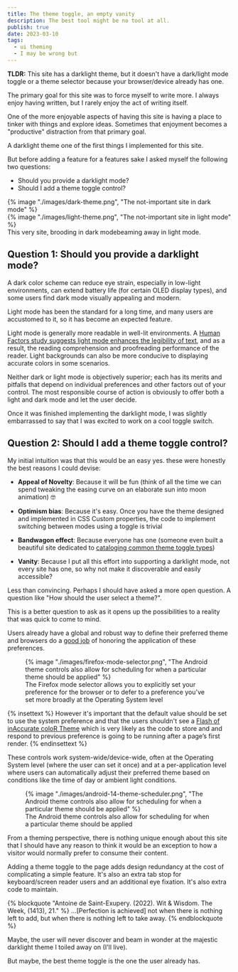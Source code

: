 ```yaml
---
title: The theme toggle, an empty vanity
description: The best tool might be no tool at all.
publish: true
date: 2023-03-10
tags:
  - ui theming
  - I may be wrong but
---
```


**<abbr>TLDR</abbr>:** This site has a <span class="u-display:none-when-color-scheme:dark">dark</span><span class="u-display:none-when-color-scheme:light">light</span> theme, but it doesn't have a dark/light mode toggle or a theme selector because your browser/device already has one.

The primary goal for this site was to force myself to write more. I always enjoy having written, but I rarely enjoy the act of writing itself.

One of the more enjoyable aspects of having this site is having a place to tinker with things and explore ideas. Sometimes that enjoyment becomes a "productive" distraction from that primary goal.

A <span class="u-display:none-when-color-scheme:dark">dark</span><span class="u-display:none-when-color-scheme:light">light</span> theme one of the first things I implemented for this site.

But before adding a feature for a features sake I asked myself the following two questions:

- Should you provide a <span class="u-display:none-when-color-scheme:dark">dark</span><span class="u-display:none-when-color-scheme:light">light</span> mode?
- Should I add a theme toggle control?

<div class="u-bleed-container:x-small u-mv:16">

<div class="u-border:device">

<div class="u-display:none-when-color-scheme:dark">
{% image "./images/dark-theme.png", "The not-important site in dark mode" %}
</div>

<div class="u-display:none-when-color-scheme:light">
{% image "./images/light-theme.png", "The not-important site in light mode" %}
</div>

</div>

<figcaption>
This very site, <span class="u-display:none-when-color-scheme:dark">brooding in dark mode</span><span class="u-display:none-when-color-scheme:light">beaming away in light mode</span>.
</figcaption>

</div>

## Question 1: Should you provide a <span class="u-display:none-when-color-scheme:dark">dark</span><span class="u-display:none-when-color-scheme:light">light</span> mode?

<div class="u-display:none-when-color-scheme:dark">

A dark color scheme can reduce eye strain, especially in low-light environments, can extend battery life (for certain OLED display types), and some users find dark mode visually appealing and modern.

</div>

<div class="u-display:none-when-color-scheme:light u-bleed-container:default">

Light mode has been the standard for a long time, and many users are accustomed to it, so it has become an expected feature.

Light mode is generally more readable in well-lit environments. A [Human Factors study suggests light mode enhances the legibility of text](https://journals.sagepub.com/doi/abs/10.1177/0018720813515509), and as a result, the reading comprehension and proofreading performance of the reader. Light backgrounds can also be more conducive to displaying accurate colors in some scenarios.

</div>

Neither dark or light mode is objectively superior; each has its merits and pitfalls that depend on individual preferences and other factors out of your control. The most responsible course of action is obviously to offer both a light and dark mode and let the user decide.

Once it was finished implementing the <span class="u-display:none-when-color-scheme:dark">dark</span><span class="u-display:none-when-color-scheme:light">light</span> mode, I was slightly embarrassed to say that I was excited to work on a cool toggle switch.

## Question 2: Should I add a theme toggle control?

My initial intuition was that this would be an easy yes. these were honestly the best reasons I could devise:

- **Appeal of Novelty**: Because it will be fun (think of all the time we can spend tweaking the easing curve on an elaborate sun into moon animation) 🤓

- **Optimism bias**: Because it's easy. Once you have the theme designed and implemented in CSS Custom properties, the code to implement switching between modes using a toggle is trivial

- **Bandwagon effect**: Because everyone has one (someone even built a beautiful site dedicated to [cataloging common theme toggle types](https://toggles.dev/))

- **Vanity**: Because I put all this effort into supporting a <span class="u-display:none-when-color-scheme:dark">dark</span><span class="u-display:none-when-color-scheme:light">light</span> mode, not every site has one, so why not make it discoverable and easily accessible?

Less than convincing. Perhaps I should have asked a more open question. A question like "How should the user select a theme?".

This is a better question to ask as it opens up the possibilities to a reality that was quick to come to mind.

Users already have a global and robust way to define their preferred theme and browsers do a [good job](https://developer.mozilla.org/en-US/docs/Web/CSS/@media/prefers-color-scheme#browser_compatibility) of honoring the application of these preferences.

<figure class="u-bleed-container:small">
{% image "./images/firefox-mode-selector.png", "The Android theme controls also allow for scheduling for when a particular theme should be applied" %}
<figcaption>The Firefox mode selector allows you to explicitly set your preference for the browser or to defer to a preference you've set more broadly at the Operating System level</figcaption>
</figure>

{% insettext %}
However it's important that the default value should be set to use the system preference and that the users shouldn't see a [Flash of inAccurate coloR Theme](https://css-tricks.com/flash-of-inaccurate-color-theme-fart/) which is very likely as the code to store and and respond to previous preference is going to be running after a page’s first render.
{% endinsettext %}

These controls work system-wide/device-wide, often at the Operating System level (where the user can set it once) and at a per-application level where users can automatically adjust their preferred theme based on conditions like the time of day or ambient light conditions.

<figure class="u-bleed-container:x-small">
{% image "./images/android-14-theme-scheduler.png", "The Android theme controls also allow for scheduling for when a particular theme should be applied" %}
<figcaption>The Android theme controls also allow for scheduling for when a particular theme should be applied</figcaption>
</figure>

From a theming perspective, there is nothing unique enough about this site that I should have any reason to think it would be an exception to how a visitor would normally prefer to consume their content.

Adding a theme toggle to the page adds design redundancy at the cost of complicating a simple feature. It's also an extra tab stop for keyboard/screen reader users and an additional eye fixation. It's also extra code to maintain.

{% blockquote "Antoine de Saint-Exupery. (2022). Wit & Wisdom. The Week, (1413), 21." %}
…[Perfection is achieved] not when there is nothing left to add, but when there is nothing left to take away.
{% endblockquote %}

Maybe, the user will never discover and beam in wonder at the majestic <span class="u-display:none-when-color-scheme:dark">dark</span><span class="u-display:none-when-color-scheme:light">light</span> theme I toiled away on (I'll live).

But maybe, the best theme toggle is the one the user already has.
